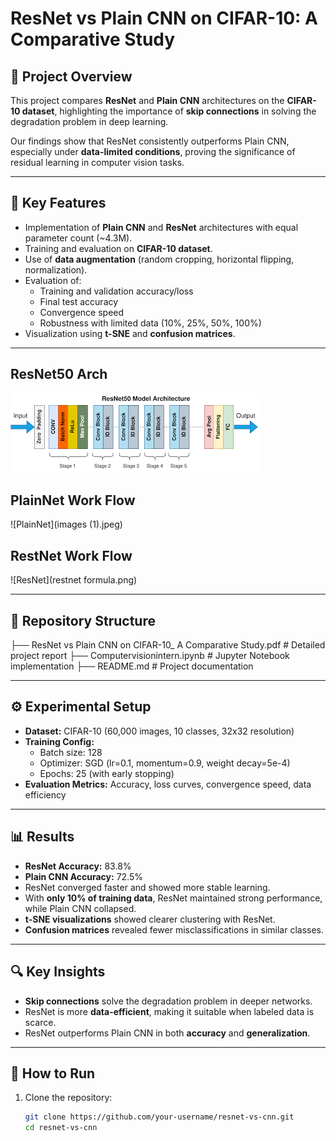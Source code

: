 # ResNet vs Plain CNN on CIFAR-10: A Comparative Study  

## 📌 Project Overview  
This project compares **ResNet** and **Plain CNN** architectures on the **CIFAR-10 dataset**, highlighting the importance of **skip connections** in solving the degradation problem in deep learning.  

Our findings show that ResNet consistently outperforms Plain CNN, especially under **data-limited conditions**, proving the significance of residual learning in computer vision tasks.  

---

## 🚀 Key Features  
- Implementation of **Plain CNN** and **ResNet** architectures with equal parameter count (~4.3M).  
- Training and evaluation on **CIFAR-10 dataset**.  
- Use of **data augmentation** (random cropping, horizontal flipping, normalization).  
- Evaluation of:  
  - Training and validation accuracy/loss  
  - Final test accuracy  
  - Convergence speed  
  - Robustness with limited data (10%, 25%, 50%, 100%)  
- Visualization using **t-SNE** and **confusion matrices**.

---
## ResNet50 Arch
  ![ResNet](download.png)

## PlainNet Work Flow
  ![PlainNet](images (1).jpeg)
  
## RestNet Work Flow 
 ![ResNet](restnet formula.png)




---

## 📂 Repository Structure  
├── ResNet vs Plain CNN on CIFAR-10_ A Comparative Study.pdf # Detailed project report
├── Computervisionintern.ipynb # Jupyter Notebook implementation
├── README.md # Project documentation


---

## ⚙️ Experimental Setup  
- **Dataset:** CIFAR-10 (60,000 images, 10 classes, 32x32 resolution)  
- **Training Config:**  
  - Batch size: 128  
  - Optimizer: SGD (lr=0.1, momentum=0.9, weight decay=5e-4)  
  - Epochs: 25 (with early stopping)  
- **Evaluation Metrics:** Accuracy, loss curves, convergence speed, data efficiency  

---

## 📊 Results  
- **ResNet Accuracy:** 83.8%  
- **Plain CNN Accuracy:** 72.5%  
- ResNet converged faster and showed more stable learning.  
- With **only 10% of training data**, ResNet maintained strong performance, while Plain CNN collapsed.  
- **t-SNE visualizations** showed clearer clustering with ResNet.  
- **Confusion matrices** revealed fewer misclassifications in similar classes.  

---

## 🔍 Key Insights  
- **Skip connections** solve the degradation problem in deeper networks.  
- ResNet is more **data-efficient**, making it suitable when labeled data is scarce.  
- ResNet outperforms Plain CNN in both **accuracy** and **generalization**.  

---

## 📖 How to Run  
1. Clone the repository:  
   ```bash
   git clone https://github.com/your-username/resnet-vs-cnn.git
   cd resnet-vs-cnn
